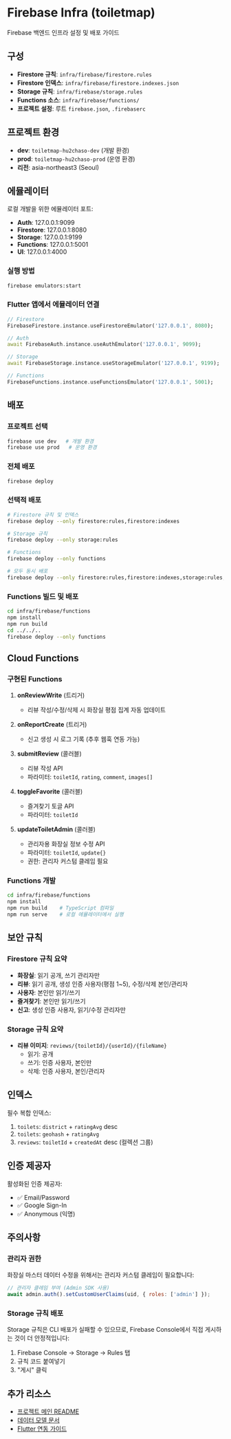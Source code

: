 # Firebase Infra (toiletmap)

Firebase 백엔드 인프라 설정 및 배포 가이드

## 구성

- **Firestore 규칙**: `infra/firebase/firestore.rules`
- **Firestore 인덱스**: `infra/firebase/firestore.indexes.json`
- **Storage 규칙**: `infra/firebase/storage.rules`
- **Functions 소스**: `infra/firebase/functions/`
- **프로젝트 설정**: 루트 `firebase.json`, `.firebaserc`

## 프로젝트 환경

- **dev**: `toiletmap-hu2chaso-dev` (개발 환경)
- **prod**: `toiletmap-hu2chaso-prod` (운영 환경)
- **리전**: asia-northeast3 (Seoul)

## 에뮬레이터

로컬 개발을 위한 에뮬레이터 포트:

- **Auth**: 127.0.0.1:9099
- **Firestore**: 127.0.0.1:8080
- **Storage**: 127.0.0.1:9199
- **Functions**: 127.0.0.1:5001
- **UI**: 127.0.0.1:4000

### 실행 방법

```bash
firebase emulators:start
```

### Flutter 앱에서 에뮬레이터 연결

```dart
// Firestore
FirebaseFirestore.instance.useFirestoreEmulator('127.0.0.1', 8080);

// Auth
await FirebaseAuth.instance.useAuthEmulator('127.0.0.1', 9099);

// Storage
await FirebaseStorage.instance.useStorageEmulator('127.0.0.1', 9199);

// Functions
FirebaseFunctions.instance.useFunctionsEmulator('127.0.0.1', 5001);
```

## 배포

### 프로젝트 선택

```bash
firebase use dev   # 개발 환경
firebase use prod   # 운영 환경
```

### 전체 배포

```bash
firebase deploy
```

### 선택적 배포

```bash
# Firestore 규칙 및 인덱스
firebase deploy --only firestore:rules,firestore:indexes

# Storage 규칙
firebase deploy --only storage:rules

# Functions
firebase deploy --only functions

# 모두 동시 배포
firebase deploy --only firestore:rules,firestore:indexes,storage:rules,functions
```

### Functions 빌드 및 배포

```bash
cd infra/firebase/functions
npm install
npm run build
cd ../../..
firebase deploy --only functions
```

## Cloud Functions

### 구현된 Functions

1. **onReviewWrite** (트리거)
   - 리뷰 작성/수정/삭제 시 화장실 평점 집계 자동 업데이트

2. **onReportCreate** (트리거)
   - 신고 생성 시 로그 기록 (추후 웹훅 연동 가능)

3. **submitReview** (콜러블)
   - 리뷰 작성 API
   - 파라미터: `toiletId`, `rating`, `comment`, `images[]`

4. **toggleFavorite** (콜러블)
   - 즐겨찾기 토글 API
   - 파라미터: `toiletId`

5. **updateToiletAdmin** (콜러블)
   - 관리자용 화장실 정보 수정 API
   - 파라미터: `toiletId`, `update{}`
   - 권한: 관리자 커스텀 클레임 필요

### Functions 개발

```bash
cd infra/firebase/functions
npm install
npm run build    # TypeScript 컴파일
npm run serve    # 로컬 에뮬레이터에서 실행
```

## 보안 규칙

### Firestore 규칙 요약

- **화장실**: 읽기 공개, 쓰기 관리자만
- **리뷰**: 읽기 공개, 생성 인증 사용자(평점 1~5), 수정/삭제 본인/관리자
- **사용자**: 본인만 읽기/쓰기
- **즐겨찾기**: 본인만 읽기/쓰기
- **신고**: 생성 인증 사용자, 읽기/수정 관리자만

### Storage 규칙 요약

- **리뷰 이미지**: `reviews/{toiletId}/{userId}/{fileName}`
  - 읽기: 공개
  - 쓰기: 인증 사용자, 본인만
  - 삭제: 인증 사용자, 본인/관리자

## 인덱스

필수 복합 인덱스:
1. `toilets`: `district` + `ratingAvg` desc
2. `toilets`: `geohash` + `ratingAvg`
3. `reviews`: `toiletId` + `createdAt` desc (컬렉션 그룹)

## 인증 제공자

활성화된 인증 제공자:
- ✅ Email/Password
- ✅ Google Sign-In
- ✅ Anonymous (익명)

## 주의사항

### 관리자 권한

화장실 마스터 데이터 수정을 위해서는 관리자 커스텀 클레임이 필요합니다:

```javascript
// 관리자 클레임 부여 (Admin SDK 사용)
await admin.auth().setCustomUserClaims(uid, { roles: ['admin'] });
```

### Storage 규칙 배포

Storage 규칙은 CLI 배포가 실패할 수 있으므로, Firebase Console에서 직접 게시하는 것이 더 안정적입니다:
1. Firebase Console → Storage → Rules 탭
2. 규칙 코드 붙여넣기
3. "게시" 클릭

## 추가 리소스

- [프로젝트 메인 README](../../README.md)
- [데이터 모델 문서](../../docs/DATA_MODEL.md)
- [Flutter 연동 가이드](../../docs/FLUTTER_INTEGRATION.md)
